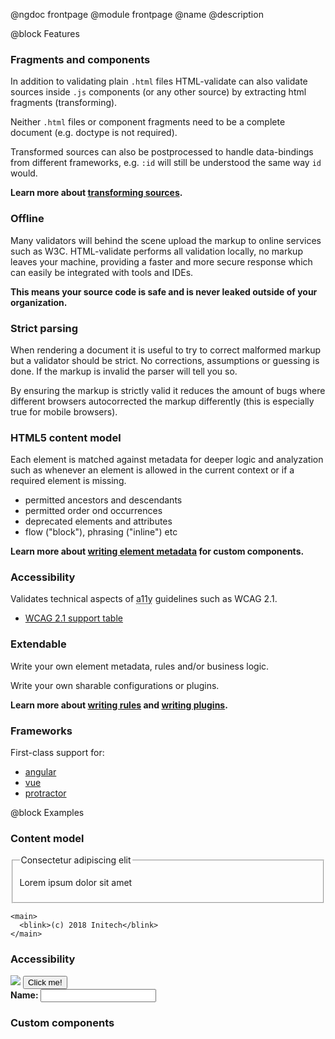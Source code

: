 @ngdoc frontpage
@module frontpage
@name
@description

@block Features

### Fragments and components

In addition to validating plain `.html` files HTML-validate can also validate
sources inside `.js` components (or any other source) by extracting html
fragments (transforming).

Neither `.html` files or component fragments need to be a complete document
(e.g. doctype is not required).

Transformed sources can also be postprocessed to handle data-bindings from
different frameworks, e.g. `:id` will still be understood the same way `id`
would.

**Learn more about [transforming sources](usage/transformers.html).**

### Offline

Many validators will behind the scene upload the markup to online services such
as W3C. HTML-validate performs all validation locally, no markup leaves your
machine, providing a faster and more secure response which can easily be
integrated with tools and IDEs.

**This means your source code is safe and is never leaked outside of your
organization.**

### Strict parsing

When rendering a document it is useful to try to correct malformed markup but a
validator should be strict. No corrections, assumptions or guessing is done. If
the markup is invalid the parser will tell you so.

By ensuring the markup is strictly valid it reduces the amount of bugs where
different browsers autocorrected the markup differently (this is especially true
for mobile browsers).

### HTML5 content model

Each element is matched against metadata for deeper logic and analyzation such
as whenever an element is allowed in the current context or if a required
element is missing.

- permitted ancestors and descendants
- permitted order ond occurrences
- deprecated elements and attributes
- flow ("block"), phrasing ("inline") etc

**Learn more about [writing element metadata](usage/elements.html) for custom
components.**

### Accessibility

Validates technical aspects of <abbr title="accessibility">a11y</abbr>
guidelines such as WCAG 2.1.

- [WCAG 2.1 support table](wcag.html)

### Extendable

Write your own element metadata, rules and/or business logic.

Write your own sharable configurations or plugins.

**Learn more about [writing rules](dev/writing-rules.html) and [writing
plugins](dev/writing-plugins.html).**

### Frameworks

First-class support for:

- [angular](https://www.npmjs.com/package/html-validate-angular)
- [vue](https://www.npmjs.com/package/html-validate-vue)
- [protractor](https://www.npmjs.com/package/protractor-html-validate)

@block Examples

### Content model

<validate name="frontpage-contentmodel">
  <footer>
    <fieldset>
      <p>Lorem ipsum dolor sit amet</p>
      <legend>Consectetur adipiscing elit</legend>
    </fieldset>

    <main>
      <blink>(c) 2018 Initech</blink>
    </main>

  </footer>
</validate>

### Accessibility

<validate name="frontpage-a17y" rules="wcag/h37 button-type input-missing-label">
  <img src="logo.png">
  <button onclick="myFunction();">Click me!</button>

  <div class="field-wrapper">
    <strong>Name: </strong>
    <input name="name">
  </div>
</validate>

### Custom components

<validate name="frontpage-components" elements="frontpage.json">
  <my-inline>
    <my-block></my-block>
    <my-deprecated></my-deprecated>
  </my-inline>
</validate>

